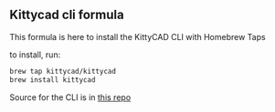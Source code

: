## Kittycad cli formula

This formula is here to install the KittyCAD CLI with Homebrew Taps

to install, run:
```bash
brew tap kittycad/kittycad
brew install kittycad
```

Source for the CLI is in [this repo](https://github.com/kittycad/cli)
